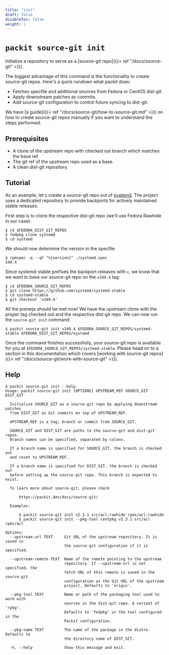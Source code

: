 ```yaml
---
title: "init"
draft: false
disableToc: false
weight: 1
---
```


# `packit source-git init`

Initialize a repository to serve as a [source-git repo]({{< ref "/docs/source-git" >}}).

The biggest advantage of this command is the functionality to create source-git
repos. Here's a quick rundown what packit does:

 * Fetches specfile and additional sources from Fedora or CentOS dist-git.
 * Apply downstream patches as commits.
 * Add source-git configuration to control future syncing to dist-git.

We have [a guide]({{< ref "/docs/source-git/how-to-source-git.md" >}}) on how
to create source-git repos manually if you want to understand the steps performed.

## Prerequisites

 * A clone of the upstream repo with checked out branch which matches the base ref.
 * The git ref of the upstream repo used as a base.
 * A clean dist-git repository.

## Tutorial

As an example, let's create a source-git repo out of
[systemd](https://github.com/systemd/systemd-stable). The project uses a
dedicated repository to provide backports for actively maintained stable
releases.

First step is to clone the respective dist-git repo (we'll use Fedora Rawhide
in our case):

    $ cd $FEDORA_DIST_GIT_REPOS
    $ fedpkg clone systemd
    $ cd systemd

We should now determine the version in the specfile

    $ rpmspec -q --qf "%{version}" ./systemd.spec
    249.4

Since systemd-stable prefixes the backport releases with `v`, we know that we want to base our source-git repo on the `v249.4` tag:

    $ cd $FEDORA_SOURCE_GIT_REPOS
    $ git clone https://github.com/systemd/systemd-stable
    $ cd systemd-stable
    $ git checkout 'v249.4'

All the prereqs should be met now! We have the upstream clone with the proper
tag checked out and the respective dist-git repo. We can now run the `source-git init`
command:

    $ packit source-git init v249.4 $FEDORA_SOURCE_GIT_REPOS/systemd-stable $FEDORA_DIST_GIT_REPOS/systemd

Once the command finishes successfully, your source-git repo is available for
you at `$FEDORA_SOURCE_GIT_REPOS/systemd-stable`. Please head on to a section
in this documentation which covers [working with source-git repos]({{< ref
"/docs/source-git/work-with-source-git" >}}).

## Help

    $ packit source-git init --help
    Usage: packit source-git init [OPTIONS] UPSTREAM_REF SOURCE_GIT DIST_GIT

      Initialize SOURCE_GIT as a source-git repo by applying downstream patches
      from DIST_GIT as Git commits on top of UPSTREAM_REF.

      UPSTREAM_REF is a tag, branch or commit from SOURCE_GIT.

      SOURCE_GIT and DIST_GIT are paths to the source-git and dist-git repos.
      Branch names can be specified, separated by colons.

      If a branch name is specified for SOURCE_GIT, the branch is checked out
      and reset to UPSTREAM_REF.

      If a branch name is specified for DIST_GIT, the branch is checked out
      before setting up the source-git repo. This branch is expected to exist.

      To learn more about source-git, please check

          https://packit.dev/docs/source-git/

      Examples:

          $ packit source-git init v2.3.1 src/acl:rawhide rpms/acl:rawhide
          $ packit source-git init --pkg-tool centpkg v2.3.1 src/acl rpms/acl

    Options:
      --upstream-url TEXT     Git URL of the upstream repository. It is saved in
                              the source-git configuration if it is specified.

      --upstream-remote TEXT  Name of the remote pointing to the upstream
                              repository. If --upstream-url is not specified, the
                              fetch URL of this remote is saved in the source-git
                              configuration as the Git URL of the upstream
                              project. Defaults to 'origin'.

      --pkg-tool TEXT         Name or path of the packaging tool used to work with
                              sources in the dist-git repo. A variant of 'rpkg'.
                              Defaults to 'fedpkg' or the tool configured in the
                              Packit configuration.

      --pkg-name TEXT         The name of the package in the distro. Defaults to
                              the directory name of DIST_GIT.

      -h, --help              Show this message and exit.

